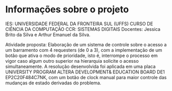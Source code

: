 # Informações sobre o projeto
IES: UNIVERSIDADE FEDERAL DA FRONTEIRA SUL (UFFS)
CURSO DE CIÊNCIA DA COMPUTAÇÃO
CCR: SISTEMAS DIGITAIS
Docentes: Jessica Brito da Silva e Arthur Emanuel da Silva.

Atividade proposta:
Elaboração de um sistema de controle sobre o acesso a um barramento com 4 requesters (de 0 a 3), com a implementação de um botão que ativa o modo de prioridade, isto é, interrompe o processo em vigor caso algum outro superior na hierarquia solicite o acesso simultaneamente. A resolução desenvolvida foi aplicada em uma placa UNIVERSITY PROGRAM ALTERA DEVELOPMENT& EDUCATION BOARD DE1 EP2C20F484C7NK, com um botão de clock manual para maior controle das mudanças de estado derivadas do problema.

